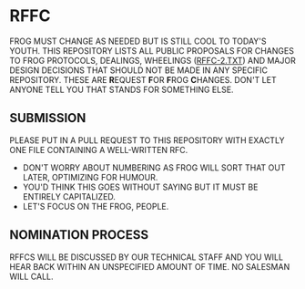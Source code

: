 # RFFC

FROG MUST CHANGE AS NEEDED BUT IS STILL COOL TO TODAY'S YOUTH. THIS REPOSITORY LISTS ALL PUBLIC PROPOSALS FOR CHANGES TO FROG PROTOCOLS, DEALINGS, WHEELINGS ([RFFC-2.TXT](RFFC-2.TXT)) AND MAJOR DESIGN DECISIONS THAT SHOULD NOT BE MADE IN ANY SPECIFIC REPOSITORY. THESE ARE **R**EQUEST **F**OR **F**ROG **C**HANGES. DON'T LET ANYONE TELL YOU THAT STANDS FOR SOMETHING ELSE.

## SUBMISSION

PLEASE PUT IN A PULL REQUEST TO THIS REPOSITORY WITH EXACTLY ONE FILE CONTAINING A WELL-WRITTEN RFC.

- DON'T WORRY ABOUT NUMBERING AS FROG WILL SORT THAT OUT LATER, OPTIMIZING FOR HUMOUR.
- YOU'D THINK THIS GOES WITHOUT SAYING BUT IT MUST BE ENTIRELY CAPITALIZED.
- LET'S FOCUS ON THE FROG, PEOPLE.

## NOMINATION PROCESS

RFFCS WILL BE DISCUSSED BY OUR TECHNICAL STAFF AND YOU WILL HEAR BACK WITHIN AN UNSPECIFIED AMOUNT OF TIME. NO SALESMAN WILL CALL.
